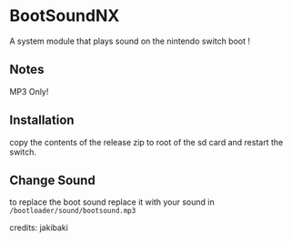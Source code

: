 # BootSoundNX

A system module that plays sound on the nintendo switch boot !

## Notes
MP3 Only!

## Installation
copy the contents of the release zip to root of the sd card and restart the switch.

## Change Sound
to replace the boot sound replace it with your sound in ```/bootloader/sound/bootsound.mp3```

credits: jakibaki
